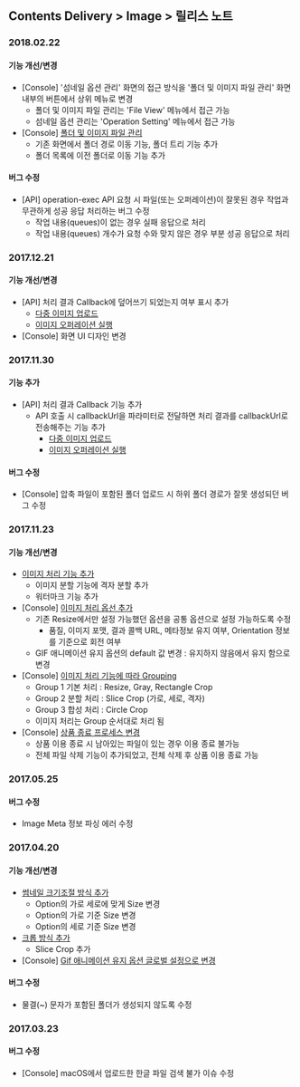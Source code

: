 ## Contents Delivery > Image > 릴리스 노트

### 2018.02.22
#### 기능 개선/변경
* [Console] '섬네일 옵션 관리' 화면의 접근 방식을 '폴더 및 이미지 파일 관리' 화면 내부의 버튼에서 상위 메뉴로 변경
	* 폴더 및 이미지 파일 관리는 'File View' 메뉴에서 접근 가능
	* 섬네일 옵션 관리는 'Operation Setting' 메뉴에서 접근 가능
* [Console] [폴더 및 이미지 파일 관리](./console-guide/#_1)
	* 기존 화면에서 폴더 경로 이동 기능, 폴더 트리 기능 추가
	* 폴더 목록에 이전 폴더로 이동 기능 추가

#### 버그 수정
* [API] operation-exec API 요청 시 파일(또는 오퍼레이션)이 잘못된 경우 작업과 무관하게 성공 응답 처리하는 버그 수정
	* 작업 내용(queues)이 없는 경우 실패 응답으로 처리
	* 작업 내용(queues) 개수가 요청 수와 맞지 않은 경우 부분 성공 응답으로 처리

### 2017.12.21
#### 기능 개선/변경
* [API] 처리 결과 Callback에 덮어쓰기 되었는지 여부 표시 추가
	* [다중 이미지 업로드](./api-guide/#_16)
	* [이미지 오퍼레이션 실행](./api-guide/#_37)
* [Console] 화면 UI 디자인 변경

### 2017.11.30
#### 기능 추가
* [API] 처리 결과 Callback 기능 추가
	* API 호출 시 callbackUrl을 파라미터로 전달하면 처리 결과를 callbackUrl로 전송해주는 기능 추가
		* [다중 이미지 업로드](./api-guide/#_16)
		* [이미지 오퍼레이션 실행](./api-guide/#_37)

#### 버그 수정
 * [Console] 압축 파일이 포함된 폴더 업로드 시 하위 폴더 경로가 잘못 생성되던 버그 수정

### 2017.11.23
#### 기능 개선/변경
* [이미지 처리 기능 추가](./api-guide/#_25)
	* 이미지 분할 기능에 격자 분할 추가
	* 워터마크 기능 추가
* [Console] [이미지 처리 옵선 추가](./console-guide/#_10)
	* 기존 Resize에서만 설정 가능했던 옵션을 공통 옵션으로 설정 가능하도록 수정
		* 품질, 이미지 포맷, 결과 콜백 URL, 메타정보 유지 여부, Orientation 정보를 기준으로 회전 여부
	* GIF 애니메이션 유지 옵션의 default 값 변경 : 유지하지 않음에서 유지 함으로 변경
* [Console] [이미지 처리 기능에 따라 Grouping](./console-guide/#_10)
	* Group 1 기본 처리 : Resize, Gray, Rectangle Crop
	* Group 2 분할 처리 : Slice Crop (가로, 세로, 격자)
	* Group 3 합성 처리 : Circle Crop
	* 이미지 처리는 Group 순서대로 처리 됨
* [Console] [상품 종료 프로세스 변경](./console-guide/#_8)
	* 상품 이용 종료 시 남아있는 파일이 있는 경우 이용 종료 불가능
	* 전체 파일 삭제 기능이 추가되었고, 전체 삭제 후 상품 이용 종료 가능

### 2017.05.25
#### 버그 수정
* Image Meta 정보 파싱 에러 수정

### 2017.04.20
#### 기능 개선/변경
* [썸네일 크기조절 방식 추가](./console-guide/#_10)
    * Option의 가로 세로에 맞게 Size 변경
    * Option의 가로 기준 Size 변경
    * Option의 세로 기준 Size 변경
* [크롭 방식 추가](./console-guide/#_10)
    * Slice Crop 추가
* [Console] [Gif 애니메이션 유지 옵션 글로벌 설정으로 변경](./console-guide/#_10)

#### 버그 수정
* 물결(~) 문자가 포함된 폴더가 생성되지 않도록 수정

### 2017.03.23
#### 버그 수정
* [Console] macOS에서 업로드한 한글 파일 검색 불가 이슈 수정
